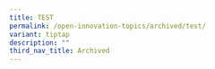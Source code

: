 ```yaml
---
title: TEST
permalink: /open-innovation-topics/archived/test/
variant: tiptap
description: ""
third_nav_title: Archived
---
```

